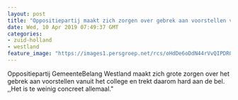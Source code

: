 ```yaml
---
layout: post
title: "Oppositiepartij maakt zich zorgen over gebrek aan voorstellen van college"
date: Wed, 10 Apr 2019 07:49:37 GMT
categories: 
- zuid-holland 
- westland 
feature_image: "https://images1.persgroep.net/rcs/oHdDe6oDdN44rVvQIPDROTGZJfg/diocontent/130586220/_fitwidth/400/?appId=21791a8992982cd8da851550a453bd7f&quality=0.7"
---
```


Oppositiepartij GemeenteBelang Westland maakt zich grote zorgen over het gebrek aan voorstellen vanuit het college en trekt daarom hard aan de bel. ,,Het is te weinig concreet allemaal."
